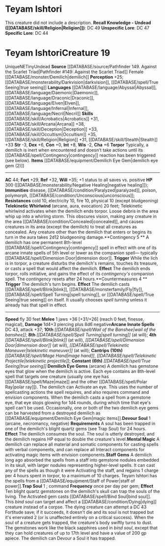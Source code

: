 ﻿---
ac: '44'
alignment: NE
charisma: '+6'
constitution: '+0'
creature_ability:
- Contingency
- Countermeasures
- Demilich Eye Gems
- Devour Soul
- Mental Magic
- Staff Gems
- ''
- Telekinetic Whirlwind
- Torpor
- Trap Soul
dexterity: '+6'
fly_speed: '30'
fortitude: '+29'
hp: 300 ( negative healing )
id: '1584'
immunity:
- '[[DATABASE/trait/Disease|disease]]'
- '[[DATABASE/condition/Paralyzed|paralyzed]]'
- '[[DATABASE/trait/Poison|poison]]'
- '[[DATABASE/trait/Polymorph|polymorph]]'
- '[[DATABASE/condition/Unconscious|unconscious]]'
intelligence: '+8'
language:
- '[[DATABASE/language/Abyssal|Abyssal]]'
- '[[DATABASE/language/Daemonic|Daemonic]]'
- '[[DATABASE/language/Draconic|Draconic]]'
- '[[DATABASE/language/Elven|Elven]]'
- '[[DATABASE/language/Infernal|Infernal]]'
- '[[DATABASE/language/Necril|Necril]]'
level: '19'
max_speed: '30'
name: Teyam Ishtori
perception: '+25'
rarity: Unique
reflex: '+32'
resistance:
- '[[DATABASE/trait/Cold|cold]] 10'
- '[[DATABASE/trait/Electricity|electricity]] 10'
- '[[DATABASE/trait/Fire|fire]] 10'
- physical 10(except bludgeoning)
sense:
- '[[DATABASE/monsterability/Darkvision|darkvision]]'
- '[[DATABASE/spell/True Seeing|true seeing]]'
size: Tiny
skill:
- '[[DATABASE/skill/Acrobatics|Acrobatics]] +31'
- '[[DATABASE/skill/Arcana|Arcana]] +38'
- '[[DATABASE/skill/Deception|Deception]] +33'
- '[[DATABASE/skill/Occultism|Occultism]] +35'
- '[[DATABASE/skill/Religion|Religion]] +31'
- '[[DATABASE/skill/Stealth|Stealth]] +33'
source: '[[DATABASE/source/Pathfinder 149. Against the Scarlet Triad|Pathfinder #149:
  Against the Scarlet Triad]]'
speed:
- fly 30 feet
spell:
- '[[DATABASE/spell/Blink|Blink]]'
- '[[DATABASE/spell/Dimension Door|DimensionDoor]]'
- '[[DATABASE/spell/Mage Hand|Mage Hand]]'
- '[[DATABASE/spell/Spell Turning|Spell Turning]]'
- '[[DATABASE/spell/Telekinetic Maneuver|Telekinetic Maneuver]]'
- '[[DATABASE/spell/Telekinetic Projectile|Telekinetic Projectile]]'
- '[[DATABASE/spell/True Seeing|True Seeing]]'
- '[[DATABASE/spell/Wail of the Banshee|Wail of the Banshee]]'
strength: '-3'
strength_req: '-3'
strongest_save:
- Will
trait:
- '[[DATABASE/trait/Undead|Undead]]'
- '[[DATABASE/trait/Unique|Unique]]'
type: Creature
vision: Darkvision
weakest_save:
- Fortitude
will: '+35'
wisdom: '-2'

---
# Teyam Ishtori

This creature did not include a description.
**Recall Knowledge - Undead ([[DATABASE/skill/Religion|Religion]])**: DC 49
**Unspecific Lore**: DC 47
**Specific Lore**: DC 44

# Teyam Ishtori<span class="item-type">Creature 19</span>

<span class="trait-unique item-trait">Unique</span><span class="trait-alignment item-trait">NE</span><span class="trait-size item-trait">Tiny</span><span class="item-trait">Undead</span>
**Source** [[DATABASE/source/Pathfinder 149. Against the Scarlet Triad|Pathfinder #149: Against the Scarlet Triad]]
Female [[DATABASE/monster/Demilich|demilich]]
**Perception** +25; [[DATABASE/monsterability/Darkvision|darkvision]], [[DATABASE/spell/True Seeing|true seeing]]
**Languages** [[DATABASE/language/Abyssal|Abyssal]], [[DATABASE/language/Daemonic|Daemonic]], [[DATABASE/language/Draconic|Draconic]], [[DATABASE/language/Elven|Elven]], [[DATABASE/language/Infernal|Infernal]], [[DATABASE/language/Necril|Necril]]
**Skills** [[DATABASE/skill/Acrobatics|Acrobatics]] +31, [[DATABASE/skill/Arcana|Arcana]] +38, [[DATABASE/skill/Deception|Deception]] +33, [[DATABASE/skill/Occultism|Occultism]] +35, [[DATABASE/skill/Religion|Religion]] +31, [[DATABASE/skill/Stealth|Stealth]] +33
**Str** -3, **Dex** +6, **Con** +0, **Int** +8, **Wis** -2, **Cha** +6
**Torpor** Typically, a demilich is inert when encountered and doesn't take actions until its [[DATABASE/spell/Contingency|contingency]] reaction has been triggered (see below).
**Items** [[DATABASE/equipment/Demilich Eye Gem|demilich eye gem (2)]]

---
**AC** 44; **Fort** +29, **Ref** +32, **Will** +35; +1 status to all saves vs. positive
**HP** 300 ([[DATABASE/monsterability/Negative Healing|negative healing]]); **Immunities** disease, [[DATABASE/condition/Paralyzed|paralyzed]], poison, polymorph, [[DATABASE/condition/Unconscious|unconscious]]; **Resistances** cold 10, electricity 10, fire 10, physical 10 (except bludgeoning)
<span class="in-box-ability">**Telekinetic Whirlwind** (arcane, aura, evocation) 20 feet; Telekinetic whirlwind activates when the demilich ends torpor. Loose debris in the area whip up into a whirling storm. This obscures vision, making any creature in the area [[DATABASE/condition/Concealed|concealed]], and causes creatures in its area (except the demilich) to treat all creatures as concealed. Any creature other than the demilich that enters or begins its turn in the aura takes 2d12 bludgeoning damage.</span><span class="in-box-ability">**Contingency <span class="action-icon">5</span> ** A demilich has one permanent 8th-level [[DATABASE/spell/Contingency|contingency]] spell in effect with one of its arcane innate spells of 5th level or lower as the companion spell— typically [[DATABASE/spell/Dimension Door|dimension door]]. **Trigger** While the lich is in torpor, a creature disturbs the demilich's remains, touches its treasure, or casts a spell that would affect the demilich. **Effect** The demilich ends torpor, rolls initiative, and gains the effect of its _contingency's_ companion spell. The _contingency_ resets after 24 hours.</span><span class="in-box-ability">**Countermeasures <span class="action-icon">4</span> ** **Trigger** The demilich's turn begins. **Effect** The demilich casts [[DATABASE/spell/Blink|blink]], [[DATABASE/monsterfamily/Fly|fly]], [[DATABASE/spell/Spell Turning|spell turning]], or [[DATABASE/spell/True Seeing|true seeing]] on itself. It usually chooses _spell turning_ unless it already has that spell in effect.</span>

---
**Speed** fly 30 feet
<span class="in-box-ability">**Melee** <span class="action-icon">1</span> jaws +36 [+31/+26] (reach 0 feet, finesse, magical), **Damage** 1d4+3 piercing plus 8d6 negative</span>**Arcane Innate Spells** DC 43, attack +37; **10th** _[[DATABASE/spell/Wail of the Banshee|wail of the banshee]]_; **8th** _[[DATABASE/spell/Spell Turning|spell turning]]_ (at will); **4th** _[[DATABASE/spell/Blink|blink]]_ (at will), _[[DATABASE/spell/Dimension Door|dimension door]]_ (at will), _[[DATABASE/spell/Telekinetic Maneuver|telekinetic maneuver]]_ (at will); **Cantrips** **(10th)** _[[DATABASE/spell/Mage Hand|mage hand]]_, _[[DATABASE/spell/Telekinetic Projectile|telekinetic projectile]]_; **Constant** **(6th)** _[[DATABASE/spell/True Seeing|true seeing]]_
<span class="in-box-ability">**Demilich Eye Gems** (arcane) A demilich has gemstone eyes that glow when the demilich is active. Each eye contains an 8th-level spell that targets one creature (usually one eye has [[DATABASE/spell/Maze|maze]] and the other [[DATABASE/spell/Polar Ray|polar ray]]). The demilich can Activate an eye. This uses the number of spellcasting actions the spell requires, and also requires command and envision components. When the demilich casts a spell from a gemstone eye, that eye stops glowing for 1d4 rounds, during which time that eye's spell can't be used. Occasionally, one or both of the two demilich eye gems can be harvested from a destroyed demilich as [[DATABASE/equipment/Demilich Eye Gem|magic items]].</span><span class="in-box-ability">**Devour Soul** <span class="action-icon">1</span> (arcane, necromancy, negative) **Requirements** A soul has been trapped in one of the demilich's blight quartz gems (see Trap Soul) for 24 hours. **Effect** The demilich consumes the soul. The soul is utterly destroyed, and the demilich regains HP equal to double the creature's level.</span><span class="in-box-ability">**Mental Magic** A demilich can replace all material and somatic components for casting spells with verbal components, and can replace all Interact components for activating magic items with envision components.</span><span class="in-box-ability">**Staff Gems** A demilich long ago absorbed the spells from a staff into gemstone nodules embedded in its skull, with larger nodules representing higher-level spells. It can cast any of the spells as though it were Activating the staff, and regains 1 charge per 4 hours spent in torpor, to a maximum of 10 charges. 
Teyam Ishtori has the spells from a [[DATABASE/equipment/Staff of Power|staff of power]].</span><span class="in-box-ability">**Trap Soul** <span class="action-icon">1</span> ; command **Frequency** once per day per gem; **Effect** Ten blight quartz gemstones on the demilich's skull can trap the souls of the living. The Activated gem casts [[DATABASE/spell/Bind Soul|bind soul]]. This _bind soul_ can target and affect a [[DATABASE/condition/Dying|dying]] creature instead of a corpse. The dying creature can attempt a DC 43 Fortitude save; if it succeeds, it doesn't die and its soul is not trapped but it's enervated 2 (or is unaffected entirely on a critical success). When the soul of a creature gets trapped, the creature's body swiftly turns to dust.
 The gemstones work like the black sapphires used in _bind soul_, except that they can hold creatures of up to 17th level and have a value of 200 gp apiece. The demilich can Devour a Soul it has trapped.</span>